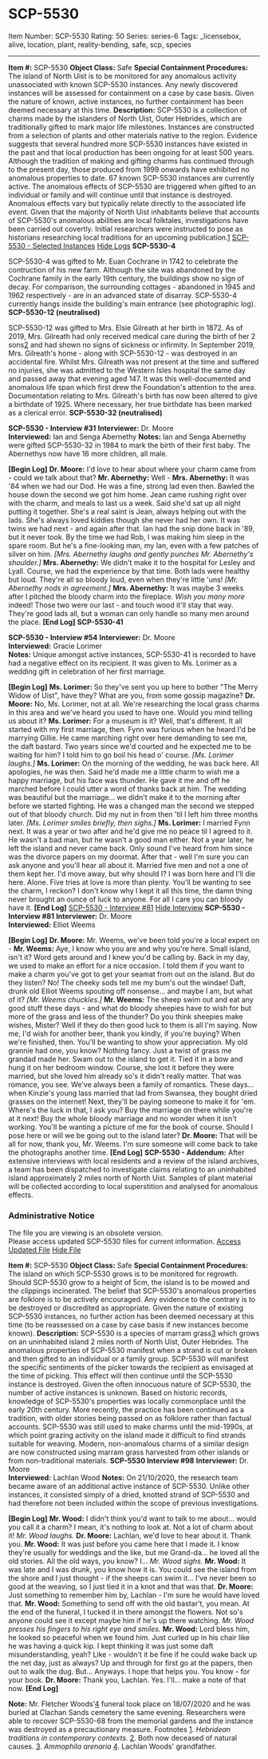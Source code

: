 # SCP-5530
Item Number: SCP-5530
Rating: 50
Series: series-6
Tags: _licensebox, alive, location, plant, reality-bending, safe, scp, species

---

**Item #:** SCP-5530
**Object Class:** Safe
**Special Containment Procedures:** The island of North Uist is to be monitored for any anomalous activity unassociated with known SCP-5530 instances. Any newly discovered instances will be assessed for containment on a case by case basis.
Given the nature of known, active instances, no further containment has been deemed necessary at this time.
**Description:** SCP-5530 is a collection of charms made by the islanders of North Uist, Outer Hebrides, which are traditionally gifted to mark major life milestones. Instances are constructed from a selection of plants and other materials native to the region. Evidence suggests that several hundred more SCP-5530 instances have existed in the past and that local production has been ongoing for at least 500 years. Although the tradition of making and gifting charms has continued through to the present day, those produced from 1999 onwards have exhibited no anomalous properties to date. 67 known SCP-5530 instances are currently active.
The anomalous effects of SCP-5530 are triggered when gifted to an individual or family and will continue until that instance is destroyed. Anomalous effects vary but typically relate directly to the associated life event.
Given that the majority of North Uist inhabitants believe that accounts of SCP-5530's anomalous abilities are local folktales, investigations have been carried out covertly. Initial researchers were instructed to pose as historians researching local traditions for an upcoming publication.[1](javascript:;)
[SCP-5530 - Selected Instances](javascript:;)
[Hide Logs](javascript:;)
**SCP-5530-4**
  
SCP-5530-4 was gifted to Mr. Euan Cochrane in 1742 to celebrate the contruction of his new farm. Although the site was abandoned by the Cochrane family in the early 19th century, the buildings show no sign of decay. For comparison, the surrounding cottages - abandoned in 1945 and 1962 respectively - are in an advanced state of disarray. SCP-5530-4 currently hangs inside the building's main entrance (see photographic log).
**SCP-5530-12 (neutralised)**
  
SCP-5530-12 was gifted to Mrs. Elsie Gilreath at her birth in 1872. As of 2019, Mrs. Gilreath had only received medical care during the birth of her 2 sons[2](javascript:;) and had shown no signs of sickness or infirmity. In September 2019, Mrs. Gilreath's home - along with SCP-5530-12 - was destroyed in an accidental fire. Whilst Mrs. Gilreath was not present at the time and suffered no injuries, she was admitted to the Western Isles hospital the same day and passed away that evening aged 147. It was this well-documented and anomalous life span which first drew the Foundation's attention to the area. 
Documentation relating to Mrs. Gilreath's birth has now been altered to give a birthdate of 1925. Where necessary, her true birthdate has been marked as a clerical error.
**SCP-5530-32 (neutralised)**
  
**SCP-5530 - Interview #31**
**Interviewer:** Dr. Moore  
**Interviewed:** Ian and Senga Abernethy
**Notes:** Ian and Senga Abernethy were gifted SCP-5530-32 in 1984 to mark the birth of their first baby. The Abernethys now have 16 more children, all male.
  
**[Begin Log]**
**Dr. Moore:** I'd love to hear about where your charm came from - could we talk about that?
**Mr. Abernethy:** Well -
**Mrs. Abernethy:** It was '84 when we had our Dod. He was a fine, strong lad even then. Bawled the house down the second we got him home. Jean came rushing right over with the charm, and meals to last us a week. Said she'd sat up all night putting it together. She's a real saint is Jean, always helping out with the lads. She's always loved kiddies though she never had her own.
It was twins we had next - and again after that. Ian had the snip done back in '89, but it never took. By the time we had Rob, I was making him sleep in the spare room. But he's a fine-looking man, my Ian, even with a few patches of silver on him.
_[Mrs. Abernethy laughs and gently punches Mr. Abernethy's shoulder.]_
**Mrs. Abernethy:** We didn't make it to the hospital for Lesley and Lyall. Course, we had the experience by that time. Both lads were healthy but loud. They're all so bloody loud, even when they're little 'uns!
_[Mr. Abernethy nods in agreement.]_
**Mrs. Abernethy:** It was maybe 3 weeks after I pitched the bloody charm into the fireplace. _Wish you many more_ indeed!
Those two were our last - and touch wood it'll stay that way. They're good lads all, but a woman can only handle so many men around the place.
**[End Log]**
**SCP-5530-41**
  
**SCP-5530 - Interview #54**
**Interviewer:** Dr. Moore  
**Interviewed:** Gracie Lorimer  
**Notes:** Unique amongst active instances, SCP-5530-41 is recorded to have had a negative effect on its recipient. It was given to Ms. Lorimer as a wedding gift in celebration of her first marriage.
  
**[Begin Log]**
**Ms. Lorimer:** So they've sent you up here to bother "The Merry Widow of Uist", have they? What are you, from some gossip magazine?
**Dr. Moore:** No, Ms. Lorimer, not at all. We're researching the local grass charms in this area and we've heard you used to have one. Would you mind telling us about it?
**Ms. Lorimer:** For a museum is it? Well, that's different. It all started with my first marriage, then. Fynn was furious when he heard I'd be marrying Gillie. He came marching right over here demanding to see me, the daft bastard. Two years since we'd courted and he expected me to be waiting for him? I told him to go boil his head o' course.
_[Ms. Lorimer laughs.]_
**Ms. Lorimer:** On the morning of the wedding, he was back here. All apologies, he was then. Said he'd made me a little charm to wish me a happy marriage, but his face was thunder. He gave it me and off he marched before I could utter a word of thanks back at him.
The wedding was beautiful but the marriage… we didn't make it to the morning after before we started fighting. He was a changed man the second we stepped out of that bloody church. Did my nut in from then 'til I left him three months later.
_[Ms. Lorimer smiles briefly, then sighs.]_
**Ms. Lorimer:** I married Fynn next. It was a year or two after and he'd give me no peace til I agreed to it. He wasn't a bad man, but he wasn't a good man either. Not a year later, he left the island and never came back. Only sound I've heard from him since was the divorce papers on my doormat.
After that - well I'm sure you can ask anyone and you'll hear all about it. Married five men and not a one of them kept her. I'd move away, but why should I? I was born here and I'll die here. Alone. Five tries at love is more than plenty.
You'll be wanting to see the charm, I reckon? I don't know why I kept it all this time, the damn thing never brought an ounce of luck to anyone. For all I care you can bloody have it.
**[End Log]**
[SCP-5530 - Interview #81](javascript:;)
[Hide Interview](javascript:;)
**SCP-5530 - Interview #81**
**Interviewer:** Dr. Moore  
**Interviewed:** Elliot Weems
  
**[Begin Log]**
**Dr. Moore:** Mr. Weems, we've been told you're a local expert on -
**Mr. Weems:** Aye, I know who you are and why you're here. Small island, isn't it? Word gets around and I knew you'd be calling by. Back in my day, we used to make an effort for a nice occasion. I told them if you want to make a charm you've got to get your seamat from out on the island. But do they listen? No! The cheeky sods tell me my bum's out the windae! Daft, drunk old Elliot Weems spouting off nonsense… and maybe I am, but what of it?
_[Mr. Weems chuckles.]_
**Mr. Weems:** The sheep swim out and eat any good stuff these days - and what do bloody sheepies have to wish for but more of the grass and less of the thunder? Do you think sheepies make wishes, Mister? Well if they do then good luck to them is all I'm saying. Now me, I'd wish for another beer, thank you kindly, if you're buying?
When we're finished, then. You'll be wanting to show your appreciation.
My old grannie had one, you know? Nothing fancy. Just a twist of grass me grandad made her. Swam out to the island to get it. Tied it in a bow and hung it on her bedroom window. Course, she lost it before they were married, but she loved him already so's it didn't really matter. That was romance, you see. We've always been a family of romantics.
These days… when Kinzie's young lass married that lad from Swansea, they bought dried grasses on the internet! Next, they'll be paying someone to make it for 'em. Where's the luck in that, I ask you? Buy the marriage on there while you're at it next! Buy the whole bloody marriage and no wonder when it isn't working.
You'll be wanting a picture of me for the book of course. Should I pose here or will we be going out to the island later?
**Dr. Moore:** That will be all for now, thank you, Mr. Weems. I'm sure someone will come back to take the photographs another time.
**[End Log]**
**SCP-5530 - Addendum:** After extensive interviews with local residents and a review of the island archives, a team has been dispatched to investigate claims relating to an uninhabited island approximately 2 miles north of North Uist. Samples of plant material will be collected according to local superstition and analysed for anomalous effects.
### Administrative Notice
The file you are viewing is an obsolete version.  
Please access updated SCP-5530 files for current information.
[Access Updated File](javascript:;)
[Hide File](javascript:;)
  

**Item #:** SCP-5530
**Object Class:** Safe
**Special Containment Procedures:** The island on which SCP-5530 grows is to be monitored for regrowth. Should SCP-5530 grow to a height of 5cm, the island is to be mowed and the clippings incinerated.
The belief that SCP-5530's anomalous properties are folklore is to be actively encouraged. Any evidence to the contrary is to be destroyed or discredited as appropriate. Given the nature of existing SCP-5530 instances, no further action has been deemed necessary at this time (to be reassessed on a case by case basis if new instances become known).
**Description:** SCP-5530 is a species of marram grass[3](javascript:;) which grows on an uninhabited island 2 miles north of North Uist, Outer Hebrides. The anomalous properties of SCP-5530 manifest when a strand is cut or broken and then gifted to an individual or a family group. SCP-5530 will manifest the specific sentiments of the picker towards the recipient as envisaged at the time of picking. This effect will then continue until the SCP-5530 instance is destroyed. Given the often innocuous nature of SCP-5530, the number of active instances is unknown.
Based on historic records, knowledge of SCP-5530's properties was locally commonplace until the early 20th century. More recently, the practice has been continued as a tradition, with older stories being passed on as folklore rather than factual accounts. SCP-5530 was still used to make charms until the mid-1990s, at which point grazing activity on the island made it difficult to find strands suitable for weaving. Modern, non-anomalous charms of a similar design are now constructed using marram grass harvested from other islands or from non-traditional materials.
**SCP-5530 Interview #98**
**Interviewer:** Dr. Moore  
**Interviewed:** Lachlan Wood
**Notes:** On 21/10/2020, the research team became aware of an additional active instance of SCP-5530. Unlike other instances, it consisted simply of a dried, knotted strand of SCP-5530 and had therefore not been included within the scope of previous investigations.
  
**[Begin Log]**
**Mr. Wood:** I didn't think you'd want to talk to me about… would you call it a charm? I mean, it's nothing to look at. Not a lot of charm about it!
_Mr. Wood laughs._
**Dr. Moore:** Lachlan, we'd love to hear about it. Thank you.
**Mr. Wood:** It was just before you came here that I made it. I know they're usually for weddings and the like, but me Grand-da… he loved all the old stories. All the old ways, you know? I…
_Mr. Wood sighs._
**Mr. Wood:** It was late and I was drunk, you know how it is. You could see the island from the shore and I just thought - if the sheeps can swim it… I've never been so good at the weaving, so I just tied it in a knot and that was that.
**Dr. Moore:** Just something to remember him by, Lachlan - I'm sure he would have loved that.
**Mr. Wood:** Something to send off with the old bastar't, you mean. At the end of the funeral, I tucked it in there amongst the flowers. Not so's anyone could see it except maybe him if he's up there watching.
_Mr. Wood presses his fingers to his right eye and smiles._
**Mr. Wood:** Lord bless him, he looked so peaceful when we found him. Just curled up in his chair like he was having a quick kip. I kept thinking it was just some daft misunderstanding, yeah? Like - wouldn't it be fine if he could wake back up the net day, just as always? Up and through for first go at the papers, then out to walk the dug. But… Anyways. I hope that helps you. You know - for your book.
**Dr. Moore:** Thank you, Lachlan. Yes. I'll… make a note of that now.
**[End Log]**
  
**Note:** Mr. Fletcher Woods'[4](javascript:;) funeral took place on 18/07/2020 and he was buried at Clachan Sands cemetery the same evening. Researchers were able to recover SCP-5530-68 from the memorial gardens and the instance was destroyed as a precautionary measure.
Footnotes
[1](javascript:;). _Hebridean traditions in contemporary contexts._
[2](javascript:;). Both now deceased of natural causes.
[3](javascript:;). _Ammophila arenaria_
[4](javascript:;). Lachlan Woods' grandfather.